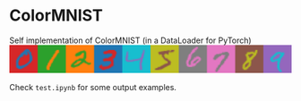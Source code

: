 # ColorMNIST
Self implementation of ColorMNIST (in a DataLoader for PyTorch)
![](example_both.png)

Check `test.ipynb` for some output examples.
